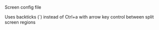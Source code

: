 Screen config file

Uses backticks (`) instead of Ctrl+a with arrow key control between split screen regions


